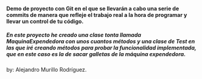 #### Demo de proyecto con Git en el que se llevarán a cabo una serie de commits de manera que refleje el trabajo real a la hora de programar y llevar un control de tu código.

##### En este proyecto he creado una clase tonta llamada MaquinaExpendedora con unos cuantos métodos y una clase de Test en las que iré creando métodos para probar la funcionalidad implementada, que en este caso es la de sacar galletas de la máquina expendedora.

by: Alejandro Murillo Rodríguez.